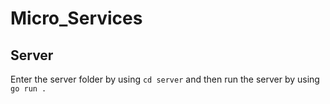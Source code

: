 # Micro_Services

## Server
Enter the server folder by using `cd server` and then run the server by using `go run .`